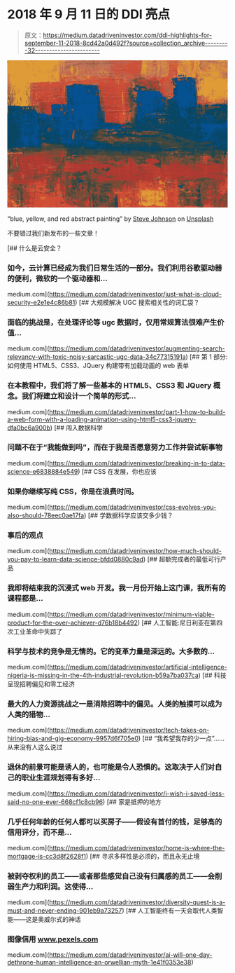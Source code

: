 # 2018 年 9 月 11 日的 DDI 亮点

> 原文：<https://medium.datadriveninvestor.com/ddi-highlights-for-september-11-2018-8cd42a0d492f?source=collection_archive---------32----------------------->

![](img/e858bd97f59269b715829683864fcbe1.png)

“blue, yellow, and red abstract painting” by [Steve Johnson](https://unsplash.com/@steve_j?utm_source=medium&utm_medium=referral) on [Unsplash](https://unsplash.com?utm_source=medium&utm_medium=referral)

不要错过我们新发布的一些文章！

[](https://medium.com/datadriveninvestor/just-what-is-cloud-security-e2e1e4c86b81) [## 什么是云安全？

### 如今，云计算已经成为我们日常生活的一部分。我们利用谷歌驱动器的便利，微软的一个驱动器和…

medium.com](https://medium.com/datadriveninvestor/just-what-is-cloud-security-e2e1e4c86b81) [](https://medium.com/datadriveninvestor/augmenting-search-relevancy-with-toxic-noisy-sarcastic-ugc-data-34c77315191a) [## 大规模解决 UGC 搜索相关性的词汇袋？

### 面临的挑战是，在处理评论等 ugc 数据时，仅用常规算法很难产生价值…

medium.com](https://medium.com/datadriveninvestor/augmenting-search-relevancy-with-toxic-noisy-sarcastic-ugc-data-34c77315191a) [](https://medium.com/datadriveninvestor/part-1-how-to-build-a-web-form-with-a-loading-animation-using-html5-css3-jquery-dfa0bc6a900b) [## 第 1 部分:如何使用 HTML5、CSS3、JQuery 构建带有加载动画的 web 表单

### 在本教程中，我们将了解一些基本的 HTML5、CSS3 和 JQuery 概念。我们将建立和设计一个简单的形式…

medium.com](https://medium.com/datadriveninvestor/part-1-how-to-build-a-web-form-with-a-loading-animation-using-html5-css3-jquery-dfa0bc6a900b) [](https://medium.com/datadriveninvestor/breaking-in-to-data-science-e6838884e549) [## 闯入数据科学

### 问题不在于“我能做到吗”，而在于我是否愿意努力工作并尝试新事物

medium.com](https://medium.com/datadriveninvestor/breaking-in-to-data-science-e6838884e549) [](https://medium.com/datadriveninvestor/css-evolves-you-also-should-78eec0ae17fa) [## CSS 在发展，你也应该

### 如果你继续写纯 CSS，你是在浪费时间。

medium.com](https://medium.com/datadriveninvestor/css-evolves-you-also-should-78eec0ae17fa) [](https://medium.com/datadriveninvestor/how-much-should-you-pay-to-learn-data-science-bfdd0880c9ad) [## 学数据科学应该交多少钱？

### 事后的观点

medium.com](https://medium.com/datadriveninvestor/how-much-should-you-pay-to-learn-data-science-bfdd0880c9ad) [](https://medium.com/datadriveninvestor/minimum-viable-product-for-the-over-achiever-d76b18b4492) [## 超额完成者的最低可行产品

### 我即将结束我的沉浸式 web 开发。我一月份开始上这门课，我所有的课程都是…

medium.com](https://medium.com/datadriveninvestor/minimum-viable-product-for-the-over-achiever-d76b18b4492) [](https://medium.com/datadriveninvestor/artificial-intelligence-nigeria-is-missing-in-the-4th-industrial-revolution-b59a7ba037ca) [## 人工智能:尼日利亚在第四次工业革命中失踪了

### 科学与技术的竞争是无情的。它的变革力量是深远的。大多数的…

medium.com](https://medium.com/datadriveninvestor/artificial-intelligence-nigeria-is-missing-in-the-4th-industrial-revolution-b59a7ba037ca) [](https://medium.com/datadriveninvestor/tech-takes-on-hiring-bias-and-gig-economy-9957d6f705e0) [## 科技呈现招聘偏见和零工经济

### 最大的人力资源挑战之一是消除招聘中的偏见。人类的触摸可以成为人类的猎物…

medium.com](https://medium.com/datadriveninvestor/tech-takes-on-hiring-bias-and-gig-economy-9957d6f705e0) [](https://medium.com/datadriveninvestor/i-wish-i-saved-less-said-no-one-ever-668cf1c8cb96) [## “我希望我存的少一点”……从来没有人这么说过

### 退休的前景可能是诱人的，也可能是令人恐惧的。这取决于人们对自己的职业生涯规划得有多好…

medium.com](https://medium.com/datadriveninvestor/i-wish-i-saved-less-said-no-one-ever-668cf1c8cb96) [](https://medium.com/datadriveninvestor/home-is-where-the-mortgage-is-cc3d8f2628f1) [## 家是抵押的地方

### 几乎任何年龄的任何人都可以买房子——假设有首付的钱，足够高的信用评分，而不是…

medium.com](https://medium.com/datadriveninvestor/home-is-where-the-mortgage-is-cc3d8f2628f1) [](https://medium.com/datadriveninvestor/diversity-quest-is-a-must-and-never-ending-901eb9a73257) [## 寻求多样性是必须的，而且永无止境

### 被剥夺权利的员工——或者那些感觉自己没有归属感的员工——会削弱生产力和利润。这使得…

medium.com](https://medium.com/datadriveninvestor/diversity-quest-is-a-must-and-never-ending-901eb9a73257) [](https://medium.com/datadriveninvestor/ai-will-one-day-dethrone-human-intelligence-an-orwellian-myth-1e41f0353e38) [## 人工智能终有一天会取代人类智能——这是奥威尔式的神话

### 图像信用 www.pexels.com

medium.com](https://medium.com/datadriveninvestor/ai-will-one-day-dethrone-human-intelligence-an-orwellian-myth-1e41f0353e38)